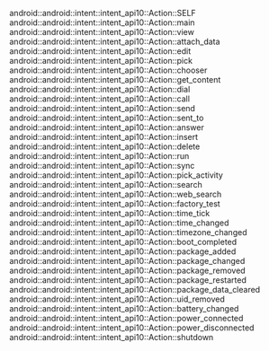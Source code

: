 android::android::intent::intent_api10::Action::SELF
android::android::intent::intent_api10::Action::main
android::android::intent::intent_api10::Action::view
android::android::intent::intent_api10::Action::attach_data
android::android::intent::intent_api10::Action::edit
android::android::intent::intent_api10::Action::pick
android::android::intent::intent_api10::Action::chooser
android::android::intent::intent_api10::Action::get_content
android::android::intent::intent_api10::Action::dial
android::android::intent::intent_api10::Action::call
android::android::intent::intent_api10::Action::send
android::android::intent::intent_api10::Action::sent_to
android::android::intent::intent_api10::Action::answer
android::android::intent::intent_api10::Action::insert
android::android::intent::intent_api10::Action::delete
android::android::intent::intent_api10::Action::run
android::android::intent::intent_api10::Action::sync
android::android::intent::intent_api10::Action::pick_activity
android::android::intent::intent_api10::Action::search
android::android::intent::intent_api10::Action::web_search
android::android::intent::intent_api10::Action::factory_test
android::android::intent::intent_api10::Action::time_tick
android::android::intent::intent_api10::Action::time_changed
android::android::intent::intent_api10::Action::timezone_changed
android::android::intent::intent_api10::Action::boot_completed
android::android::intent::intent_api10::Action::package_added
android::android::intent::intent_api10::Action::package_changed
android::android::intent::intent_api10::Action::package_removed
android::android::intent::intent_api10::Action::package_restarted
android::android::intent::intent_api10::Action::package_data_cleared
android::android::intent::intent_api10::Action::uid_removed
android::android::intent::intent_api10::Action::battery_changed
android::android::intent::intent_api10::Action::power_connected
android::android::intent::intent_api10::Action::power_disconnected
android::android::intent::intent_api10::Action::shutdown